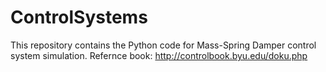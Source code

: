# ControlSystems
This repository contains the Python code for Mass-Spring Damper control system simulation. 
Refernce book: http://controlbook.byu.edu/doku.php
